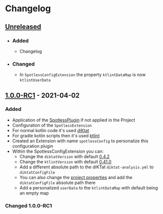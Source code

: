 # Changelog

## [Unreleased](#unreleased)
 - ### Added
   - Changelog
 
 - ### Changed
   - In `SpotlessConfigExtension` the property `ktlintDataMap` is now `ktlintUserData`


## [1.0.0-RC1](#) - 2021-04-02
### Added
 - Application of the [SpotlessPlugin](https://github.com/diffplug/spotless/tree/main/plugin-gradle) if not applied in the Project
 - Configuration of the `SpotlessExtension`
 - For normal kotlin code it's used [diKtat](https://github.com/cqfn/diKTat)
 - For gradle kotlin scripts then it's used [ktlint](https://github.com/pinterest/ktlint)
 - Created an Extension with name `spotlessConfig` to personalize this configuration plugin
 - Within the SpotlessConfigExtension you can:
   - Change the `diktatVersion` with default [0.4.2](https://github.com/cqfn/diKTat/releases/tag/v0.4.2)
   - Change the `ktlintVersion` with default [0.41.0](https://github.com/pinterest/ktlint/releases/tag/0.41.0)
   - Add a different absolute path to the diKTat `diktat-analysis.yml` to `diktatConfigFile`
   - You can also change the [project properties](https://docs.gradle.org/current/dsl/org.gradle.api.Project.html#org.gradle.api.Project.properties) and add the `diktatConfigFile` absolute path there
   - Add a personalized `userData` to the `ktlintDataMap` with default being an empty map

### Changed 1.0.0-RC1
